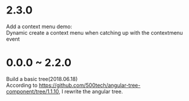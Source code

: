 # 2.3.0
Add a context menu demo:  
Dynamic create a context menu when catching up with the contextmenu event
# 0.0.0 ~ 2.2.0
Build a basic tree(2018.06.18)  
According to https://github.com/500tech/angular-tree-component/tree/1.1.10, I rewrite the angular tree.